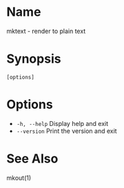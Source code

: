 # Name

mktext - render to plain text

# Synopsis

```
[options]
```

# Options

* `-h, --help` Display help and exit
* `--version` Print the version and exit

# See Also

mkout(1)
